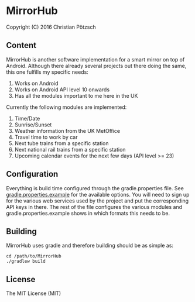 # MirrorHub
Copyright (C) 2016 Christian Pötzsch

## Content

MirrorHub is another software implementation for a smart mirror on top of Android. Although there already several projects out there doing the same, this one fulfills my specific needs: 
 1. Works on Android
 2. Works on Android API level 10 onwards
 3. Has all the modules important to me here in the UK

Currently the following modules are implemented:
 1. Time/Date
 2. Sunrise/Sunset
 3. Weather information from the UK MetOffice
 4. Travel time to work by car
 5. Next tube trains from a specific station
 6. Next national rail trains from a specific station
 7. Upcoming calendar events for the next few days (API level >= 23)

## Configuration

Everything is build time configured through the gradle.properties file. See [gradle.properties.example](gradle.properties.example) for the available options. You will need to sign up for the various web services used by the project and put the corresponding API keys in there.
The rest of the file configures the various modules and gradle.properties.example shows in which formats this needs to be.

## Building

MirrorHub uses gradle and therefore building should be as simple as:

```
cd /path/to/MirrorHub
./gradlew build
```

## License
The MIT License (MIT)
